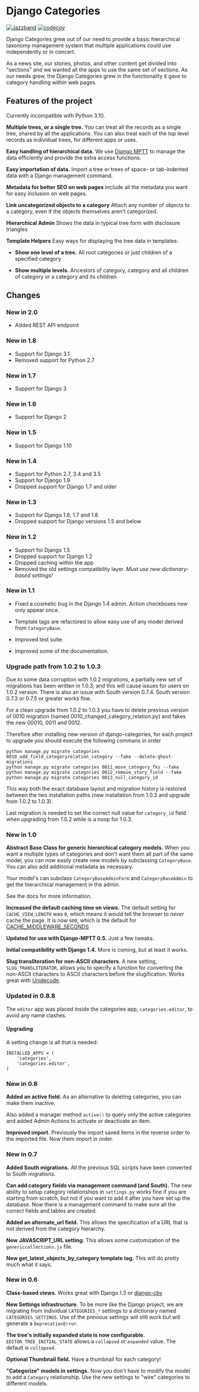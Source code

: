 # Django Categories

[![Jazzband](https://jazzband.co/static/img/badge.svg)](https://jazzband.co/)
[![codecov](https://codecov.io/gh/jazzband/django-categories/branch/master/graph/badge.svg?token=rW8mpdZqWQ)](https://codecov.io/gh/jazzband/django-categories)

Django Categories grew out of our need to provide a basic hierarchical taxonomy management system that multiple applications could use independently or in concert.

As a news site, our stories, photos, and other content get divided into "sections" and we wanted all the apps to use the same set of sections. As our needs grew, the Django Categories grew in the functionality it gave to category handling within web pages.

## Features of the project

Currently incompatible with Python 3.10.

**Multiple trees, or a single tree.**
You can treat all the records as a single tree, shared by all the applications. You can also treat each of the top level records as individual trees, for different apps or uses.

**Easy handling of hierarchical data.**
We use [Django MPTT](http://pypi.python.org/pypi/django-mptt) to manage the data efficiently and provide the extra access functions.

**Easy importation of data.**
Import a tree or trees of space- or tab-indented data with a Django management command.

**Metadata for better SEO on web pages**
Include all the metadata you want for easy inclusion on web pages.

**Link uncategorized objects to a category**
Attach any number of objects to a category, even if the objects themselves aren't categorized.

**Hierarchical Admin**
Shows the data in typical tree form with disclosure triangles

**Template Helpers**
Easy ways for displaying the tree data in templates:

- **Show one level of a tree.** All root categories or just children of a specified category

- **Show multiple levels.** Ancestors of category, category and all children of category or  a category and its children

## Changes

### New in 2.0

* Added REST API endpoint

### New in 1.8

* Support for Django 3.1
* Removed support for Python 2.7

### New in 1.7

* Support for Django 3

### New in 1.6

* Support for Django 2

### New in 1.5

* Support for Django 1.10

### New in 1.4

*  Support for Python 2.7, 3.4 and 3.5
*  Support for Django 1.9
*  Dropped support for Django 1.7 and older

### New in 1.3

* Support for Django 1.6, 1.7 and 1.8
* Dropped support for Django versions 1.5 and below

### New in 1.2

* Support for Django 1.5
* Dropped support for Django 1.2
* Dropped caching within the app
* Removed the old settings compatibility layer. *Must use new dictionary-based settings!*


### New in 1.1

* Fixed a cosmetic bug in the Django 1.4 admin. Action checkboxes now only appear once.

* Template tags are refactored to allow easy use of any model derived from ``CategoryBase``.

* Improved test suite.

* Improved some of the documentation.


### Upgrade path from 1.0.2 to 1.0.3

Due to some data corruption with 1.0.2 migrations, a partially new set of migrations has been written in 1.0.3; and this will cause issues for users on 1.0.2 version. There is also an issue with South version 0.7.4. South version 0.7.3 or 0.7.5 or greater works fine.

For a clean upgrade from 1.0.2 to 1.0.3 you have to delete previous version of 0010 migration (named 0010_changed_category_relation.py) and fakes the new 00010, 0011 and 0012.

Therefore after installing new version of django-categories, for each project to upgrade you should execute the following commans in order

    python manage.py migrate categories 0010_add_field_categoryrelation_category --fake --delete-ghost-migrations
    python manage.py migrate categories 0011_move_category_fks --fake
    python manage.py migrate categories 0012_remove_story_field --fake
    python manage.py migrate categories 0013_null_category_id

This way both the exact database layout and migration history is restored between the two installation paths (new installation from 1.0.3 and upgrade from 1.0.2 to 1.0.3).

Last migration is needed to set the correct null value for `category_id` field when upgrading from 1.0.2 while is a noop for 1.0.3.

### New in 1.0

**Abstract Base Class for generic hierarchical category models.**
   When you want a multiple types of categories and don't want them all part of the same model, you can now easily create new models by subclassing `CategoryBase`. You can also add additional metadata as necessary.

   Your model's can subclass `CategoryBaseAdminForm` and `CategoryBaseAdmin` to get the hierarchical management in the admin.

   See the docs for more information.

**Increased the default caching time on views.**
   The default setting for `CACHE_VIEW_LENGTH` was `0`, which means it would tell the browser to *never* cache the page. It is now `600`, which is the default for [CACHE_MIDDLEWARE_SECONDS](https://docs.djangoproject.com/en/1.3/ref/settings/#cache-middleware-seconds)

**Updated for use with Django-MPTT 0.5.**
   Just a few tweaks.

**Initial compatibility with Django 1.4.**
   More is coming, but at least it works.

**Slug transliteration for non-ASCII characters.**
   A new setting, ``SLUG_TRANSLITERATOR``, allows you to specify a function for converting the non-ASCII characters to ASCII characters before the slugification. Works great with [Unidecode](http://pypi.python.org/pypi/Unidecode).

### Updated in 0.8.8

The `editor` app was placed inside the categories app, `categories.editor`, to avoid any name clashes.

#### Upgrading

A setting change is all that is needed:

    INSTALLED_APPS = (
        'categories',
        'categories.editor',
    )

### New in 0.8

**Added an active field.** As an alternative to deleting categories, you can make them inactive.

Also added a manager method ``active()`` to query only the active categories and added Admin Actions to activate or deactivate an item.

**Improved import.** Previously the import saved items in the reverse order to the imported file. Now them import in order.

### New in 0.7

**Added South migrations.** All the previous SQL scripts have been converted to South migrations.

**Can add category fields via management command (and South).**
The new ability to setup category relationships in ``settings.py`` works fine if you are starting from scratch, but not if you want to add it after you have set up the database. Now there is a management command to make sure all the correct fields and tables are created.

**Added an alternate_url field.**
This allows the specification of a URL that is not derived from the category hierarchy.

**New JAVASCRIPT_URL setting.**
This allows some customization of the `genericcollections.js` file.

**New get_latest_objects_by_category template tag.** This will do pretty much what it says.


### New in 0.6

**Class-based views.**
Works great with Django 1.3 or [django-cbv](http://pypi.python.org/pypi/django-cbv)

**New Settings infrastructure.**
To be more like the Django project, we are migrating from individual `CATEGORIES_*` settings to a dictionary named `CATEGORIES_SETTINGS`. Use of the previous settings will still work but will generate a `DeprecationError`.

**The tree's initially expanded state is now configurable.**
`EDITOR_TREE_INITIAL_STATE` allows a `collapsed` or `expanded` value. The default is `collapsed`.

**Optional Thumbnail field.**
Have a thumbnail for each category!

**"Categorize" models in settings.**
Now you don't have to modify the model to add a `Category` relationship. Use the new settings to "wire" categories to different models.
